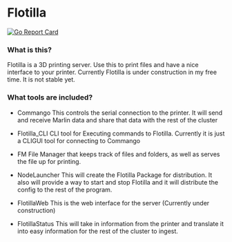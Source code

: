 # Flotilla
[![Go Report Card](https://goreportcard.com/badge/github.com/Ximidar/Flotilla)](https://goreportcard.com/report/github.com/Ximidar/Flotilla)


### What is this?
Flotilla is a 3D printing server. Use this to print files and have a nice interface to your printer. Currently Flotilla is under construction in my free time. It is not stable yet.

### What tools are included?

- Commango
This controls the serial connection to the printer. It will send and receive Marlin data and share that data with the rest of the cluster

- Flotilla_CLI
CLI tool for Executing commands to Flotilla. Currently it is just a CLIGUI tool for connecting to Commango

- FM
File Manager that keeps track of files and folders, as well as serves the file up for printing.

- NodeLauncher
This will create the Flotilla Package for distribution. It also will provide a way to start and stop Flotilla and it will distribute the config to the rest of the program.

- FlotillaWeb
This is the web interface for the server (Currently under construction)

- FlotillaStatus
This will take in information from the printer and translate it into easy information for the rest of the cluster to ingest. 


